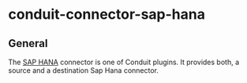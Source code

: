 # conduit-connector-sap-hana

## General

The [SAP HANA](https://neo4j.com/) connector is one of Conduit plugins. It provides both, a source and a destination Sap Hana connector.
